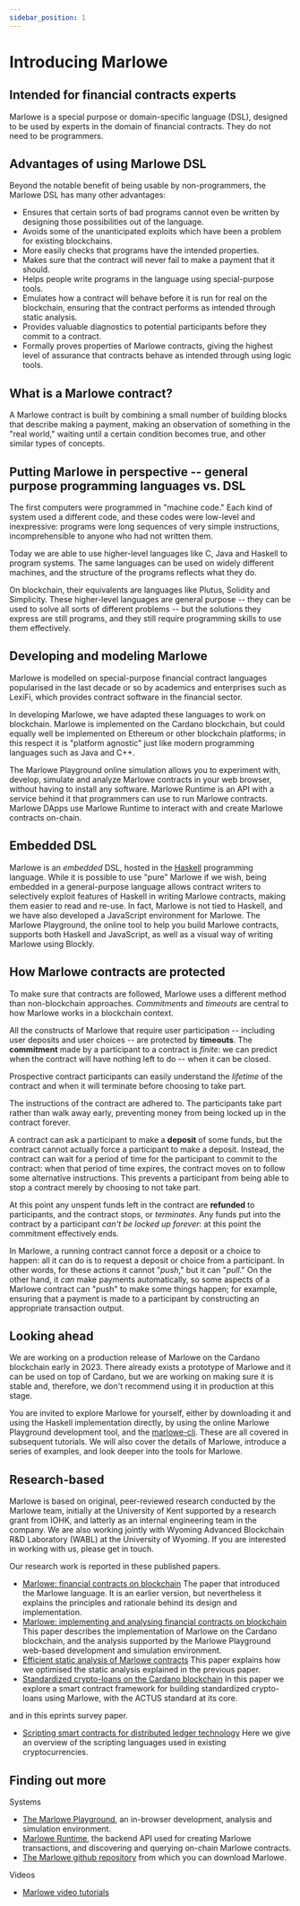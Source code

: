 ```yaml
---
sidebar_position: 1
---
```


# Introducing Marlowe

## Intended for financial contracts experts

Marlowe is a special purpose or domain-specific language (DSL), designed to be used by experts in the domain of financial contracts. They do not need to be programmers. 

## Advantages of using Marlowe DSL

Beyond the notable benefit of being usable by non-programmers, the Marlowe DSL has many other advantages:

*   Ensures that certain sorts of bad programs cannot even be written by designing those possibilities out of the language. 
*   Avoids some of the unanticipated exploits which have been a problem for existing blockchains.
*   More easily checks that programs have the intended properties. 
*   Makes sure that the contract will never fail to make a payment that it should.
*   Helps people write programs in the language using special-purpose tools. 
*   Emulates how a contract will behave before it is run for real on the blockchain, ensuring that the contract performs as intended through static analysis.
*   Provides valuable diagnostics to potential participants before they commit to a contract. 
*   Formally proves properties of Marlowe contracts, giving the highest level of assurance that contracts behave as intended through using logic tools. 

## What is a Marlowe contract? 

A Marlowe contract is built by combining a small number of building blocks that describe making a payment, making an observation of something in the "real world," waiting until a certain condition becomes true, and other similar types of concepts. 

## Putting Marlowe in perspective -- general purpose programming languages vs. DSL

The first computers were programmed in "machine code." 
Each kind of system used a different code, and these codes were low-level and inexpressive: programs were long sequences of very simple instructions, incomprehensible to anyone who had not written them. 

Today we are able to use higher-level languages like C, Java and Haskell to program systems. 
The same languages can be used on widely different machines, and the structure of the programs reflects what they do. 

On blockchain, their equivalents are languages like Plutus, Solidity and Simplicity. 
These higher-level languages are general purpose -- they can be used to solve all sorts of different problems -- but the solutions they express are still programs, and they still require programming skills to use them effectively. 

## Developing and modeling Marlowe

Marlowe is modelled on special-purpose financial contract languages popularised in the last decade or so by academics and enterprises such as LexiFi, which provides contract software in the financial sector. 

In developing Marlowe, we have adapted these languages to work on blockchain. 
Marlowe is implemented on the Cardano blockchain, but could equally well be implemented on Ethereum or other blockchain platforms;
in this respect it is "platform agnostic" just like modern programming languages such as Java and C++. 

The Marlowe Playground online simulation allows you to experiment with, develop, simulate and analyze Marlowe contracts in your web browser, without having to install any software.
Marlowe Runtime is an API with a service behind it that programmers can use to run Marlowe contracts. 
Marlowe DApps use Marlowe Runtime to interact with and create Marlowe contracts on-chain. 

## Embedded DSL

Marlowe is an *embedded* DSL, hosted in the [Haskell](https://www.haskell.org) programming language. 
While it is possible to use "pure" Marlowe if we wish, being embedded in a general-purpose language allows contract writers to selectively exploit features of Haskell in writing Marlowe contracts, making them easier to read and re-use. 
In fact, Marlowe is not tied to Haskell, and we have also developed a JavaScript environment for Marlowe. 
The Marlowe Playground, the online tool to help you build Marlowe contracts, supports both Haskell and JavaScript, as well as a visual way of writing Marlowe using Blockly.

## How Marlowe contracts are protected

To make sure that contracts are followed, Marlowe uses a different method than non-blockchain approaches. *Commitments* and *timeouts* are central to how Marlowe works in a blockchain context. 

All the constructs of Marlowe that require user participation -- including user deposits and user choices -- are protected by **timeouts**.
The **commitment** made by a participant to a contract is *finite*: we can predict when the contract will have nothing left to do -- when it can be closed. 

Prospective contract participants can easily understand the *lifetime* of the contract and when it will terminate before choosing to take part. 

The instructions of the contract are adhered to. The participants take part rather than walk away early, preventing money from being locked up in the contract forever. 

A contract can ask a participant to make a **deposit** of some funds, but the contract cannot actually force a participant to make a deposit. 
Instead, the contract can wait for a period of time for the participant to commit to the contract: when that period of time expires, the contract moves on to follow some alternative instructions. 
This prevents a participant from being able to stop a contract merely by choosing to not take part. 

At this point any unspent funds left in the contract are **refunded** to participants, and the contract stops, or *terminates*. 
Any funds put into the contract by a participant *can\'t be locked up forever*: at this point the commitment effectively ends.

In Marlowe, a running contract cannot force a deposit or a choice to happen: all it can do is to request a deposit or choice from a participant. 
In other words, for these actions it cannot "*push*," but it can "*pull*." 
On the other hand, it *can* make payments automatically, so some aspects of a Marlowe contract can "push" to make some things happen; for example, ensuring that a payment is made to a participant by constructing an appropriate transaction output.

## Looking ahead

We are working on a production release of Marlowe on the Cardano blockchain early in 2023. 
There already exists a prototype of Marlowe and it can be used on top of Cardano, but we are working on making sure it is stable and, therefore, we don\'t recommend using it in production at this stage. 

You are invited to explore Marlowe for yourself, either by downloading it and using the Haskell implementation directly, by using the online Marlowe Playground development tool, and the [marlowe-cli](https://github.com/input-output-hk/marlowe-cardano/tree/main/marlowe-cli). 
These are all covered in subsequent tutorials. 
We will also cover the details of Marlowe, introduce a series of examples, and look deeper into the tools for Marlowe.

## Research-based

Marlowe is based on original, peer-reviewed research conducted by the Marlowe team, initially at the University of Kent supported by a research grant from IOHK, and latterly as an internal engineering team in the company. 
We are also working jointly with Wyoming Advanced Blockchain R&D Laboratory (WABL) at the University of Wyoming. 
If you are interested in working with us, please get in touch.

Our research work is reported in these published papers.

*   [Marlowe: financial contracts on blockchain](https://iohk.io/en/research/library/papers/marlowefinancial-contracts-on-blockchain/)
    The paper that introduced the Marlowe language. 
    It is an earlier version, but nevertheless it explains the principles and rationale behind its design and implementation.
*   [Marlowe: implementing and analysing financial contracts on blockchain](https://iohk.io/en/research/library/papers/marloweimplementing-and-analysing-financial-contracts-on-blockchain/)
    This paper describes the implementation of Marlowe on the Cardano blockchain, and the analysis supported by the Marlowe Playground web-based development and simulation environment.
*   [Efficient static analysis of Marlowe contracts](https://iohk.io/en/research/library/papers/efficient-static-analysis-of-marlowe-contracts/)
    This paper explains how we optimised the static analysis explained in the previous paper.
*   [Standardized crypto-loans on the Cardano blockchain](https://iohk.io/en/research/library/papers/standardized-crypto-loans-on-the-cardano-blockchain/)
    In this paper we explore a smart contract framework for building standardized crypto-loans using Marlowe, with the ACTUS standard at its core.

and in this eprints survey paper.

*   [Scripting smart contracts for distributed ledger technology](https://iohk.io/en/research/library/papers/scripting-smart-contracts-for-distributed-ledger-technology/)
    Here we give an overview of the scripting languages used in existing cryptocurrencies.

## Finding out more

Systems

-   [The Marlowe Playground](https://play.marlowe-finance.io), an in-browser development, analysis and simulation environment.
-   [Marlowe Runtime](https://github.com/input-output-hk/marlowe-cardano/tree/main/marlowe-runtime), the backend API used for creating Marlowe transactions, and discovering and querying on-chain Marlowe contracts. 
-   [The Marlowe github repository](https://github.com/input-output-hk/marlowe) from which you can download Marlowe.

Videos

-   [Marlowe video tutorials](tutorials/video-tutorials.md)
